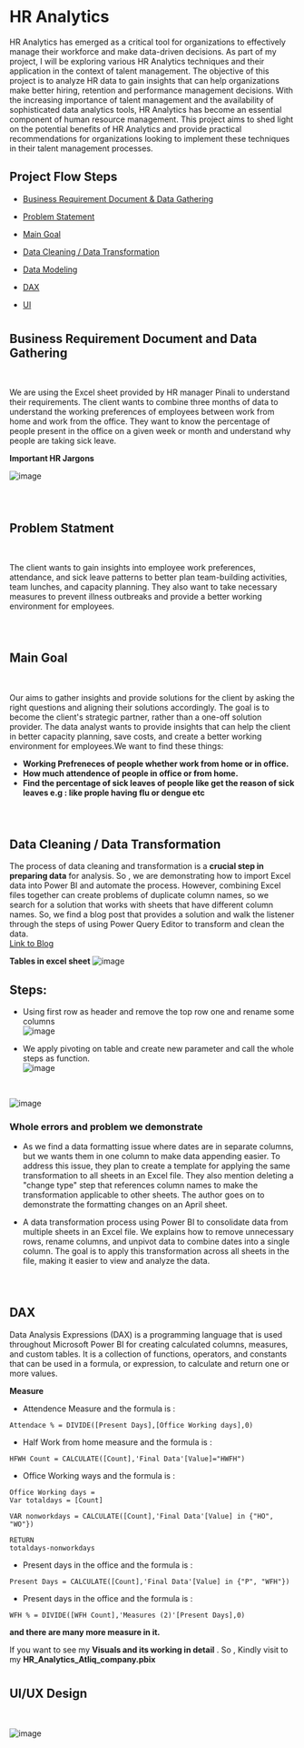 # HR Analytics

HR Analytics has emerged as a critical tool for organizations to effectively manage their workforce and make data-driven decisions. As part of my project, I will be exploring various HR Analytics techniques and their application in the context of talent management. The objective of this project is to analyze HR data to gain insights that can help organizations make better hiring, retention and performance management decisions. With the increasing importance of talent management and the availability of sophisticated data analytics tools, HR Analytics has become an essential component of human resource management. This project aims to shed light on the potential benefits of HR Analytics and provide practical recommendations for organizations looking to implement these techniques in their talent management processes.

## Project Flow Steps 

* <p><a href="#link1">Business Requirement Document & Data Gathering</a></p>
* <p><a href="#link2">Problem Statement</a></p>
* <p><a href="#link3">Main Goal</a></p>
* <p><a href="#link4">Data Cleaning / Data Transformation</a></p>
* <p><a href="#link5">Data Modeling</a></p>
* <p><a href="#link6">DAX</a></p>
* <p><a href="#link7">UI</a></p>

# <h2 id="link1">Business Requirement Document and Data Gathering</h2>
<br>

We are  using the Excel sheet provided by HR manager Pinali to understand their requirements. The client wants to combine three months of data to understand the working preferences of employees between work from home and work from the office. They want to know the percentage of people present in the office on a given week or month and understand why people are taking sick leave.

__Important HR Jargons__
<br>

![image](Images/Attendance.png)

<br>

# <h2 id="link2">Problem Statment</h2>
<br>

The client wants to gain insights into employee work preferences, attendance, and sick leave patterns to better plan team-building activities, team lunches, and capacity planning. They also want to take necessary measures to prevent illness outbreaks and provide a better working environment for employees.

<br>

# <h2 id="link3">Main Goal</h2>
<br>

Our aims to gather insights and provide solutions for the client by asking the right questions and aligning their solutions accordingly. The goal is to become the client's strategic partner, rather than a one-off solution provider. The data analyst wants to provide insights that can help the client in better capacity planning, save costs, and create a better working environment for employees.We want to find these things:

* __Working Prefreneces of people whether work from home or in office.__
* __How much attendence of people in office or from home.__
* __Find the percentage of sick leaves of people like get the reason of sick leaves e.g : like prople having flu or dengue etc__



<br>

# <h2 id="link4">Data Cleaning / Data Transformation</h2>

The process of data cleaning and transformation is a __crucial step in preparing data__ for analysis. So , we are  demonstrating how to import Excel data into Power BI and automate the process. However, combining Excel files together can create problems of duplicate column names, so we  search for a solution that works with sheets that have different column names. So, we find a blog post that provides a solution and walk the listener through the steps of using Power Query Editor to transform and clean the data. <br>
<a href="https://blog.crossjoin.co.uk/2018/07/09/power-bi-combine-multiple-excel-worksheets/">Link to Blog</a>
<br>

__Tables in excel sheet__
![image](Images/Tables.png)

## Steps:

* Using first row as header and remove the top row one and rename some columns <br>
![image](Images/Data_tranformation.png)

* We apply pivoting on table and create new parameter and call the whole steps as function. <br>
![image](Images/Data_tranformation.png)
<br>

![image](Images/Datatran2.png)
<br>

### Whole errors and problem we demonstrate 

* As we find a data formatting issue where dates are in separate columns, but we wants them in one column to make data appending easier. To address this issue, they plan to create a template for applying the same transformation to all sheets in an Excel file. They also mention deleting a "change type" step that references column names to make the transformation applicable to other sheets. The author goes on to demonstrate the formatting changes on an April sheet.

* A data transformation process using Power BI to consolidate data from multiple sheets in an Excel file. We explains how to remove unnecessary rows, rename columns, and unpivot data to combine dates into a single column. The goal is to apply this transformation across all sheets in the file, making it easier to view and analyze the data.

<br>

# <h2 id="link5">DAX</h2>

Data Analysis Expressions (DAX) is a programming language that is used throughout Microsoft Power BI for creating calculated columns, measures, and custom tables. It is a collection of functions, operators, and constants that can be used in a formula, or expression, to calculate and return one or more values.

__Measure__

* Attendence Measure and the formula is : 
```
Attendace % = DIVIDE([Present Days],[Office Working days],0)
```

* Half Work from home measure and the formula is :

```
HFWH Count = CALCULATE([Count],'Final Data'[Value]="HWFH")
```

* Office Working ways and the formula is :
```
Office Working days = 
Var totaldays = [Count]

VAR nonworkdays = CALCULATE([Count],'Final Data'[Value] in {"HO", "WO"})

RETURN
totaldays-nonworkdays
```

* Present days in the office and the formula is :
```
Present Days = CALCULATE([Count],'Final Data'[Value] in {"P", "WFH"}) 
```

* Present days in the office and the formula is :
```
WFH % = DIVIDE([WFH Count],'Measures (2)'[Present Days],0)
```

__and there are many more measure in it.__

If you want to see my __Visuals and its working in detail__ . So , Kindly  visit to my __HR_Analytics_Atliq_company.pbix__ 
<br>

# <h2 id="link6">UI/UX Design</h2>
<br>

![image](Images/HR_Final_Dashboard.JPG)

<br>
